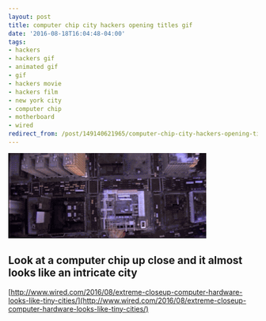 ```yaml
---
layout: post
title: computer chip city hackers opening titles gif
date: '2016-08-18T16:04:48-04:00'
tags:
- hackers
- hackers gif
- animated gif
- gif
- hackers movie
- hackers film
- new york city
- computer chip
- motherboard
- wired
redirect_from: /post/149140621965/computer-chip-city-hackers-opening-titles-gif
---
```

 ![](/images/tumblr_oc4fs0E8st1tqzrm7o1_400.gif)  

## Look at a computer chip up close and it almost looks like an intricate city

[http://www.wired.com/2016/08/extreme-closeup-computer-hardware-looks-like-tiny-cities/](http://www.wired.com/2016/08/extreme-closeup-computer-hardware-looks-like-tiny-cities/)
